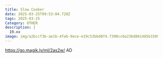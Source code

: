 ```yaml
---
title: Slow Cooker
date: 2025-03-25T09:53:04.728Z
tags: 2025-03-25
Category: OTHER
description: |
  19.xx
image: img/a2bccf3b-ae1b-4fab-9ece-e19c53bbd8f4.f390cc0a236d861485b1509a0bfa14f1.webp
---
```

https://go.magik.ly/ml/2as2w/
AD